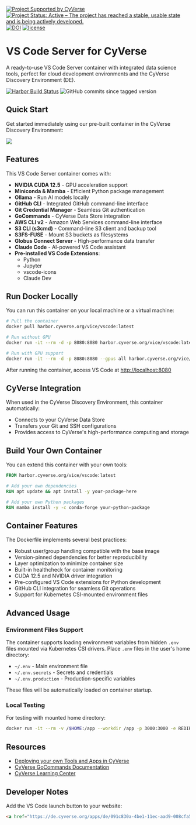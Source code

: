 [![Project Supported by CyVerse](https://img.shields.io/badge/Supported%20by-CyVerse-blue.svg)](https://learning.cyverse.org/projects/vice/en/latest/) [![Project Status: Active – The project has reached a stable, usable state and is being actively developed.](https://www.repostatus.org/badges/latest/active.svg)](https://www.repostatus.org/#active) [![DOI](https://zenodo.org/badge/DOI/10.5281/zenodo.3246932.svg)](https://doi.org/10.5281/zenodo.3246932) [![license](https://img.shields.io/badge/license-MIT-yellow.svg)](https://opensource.org/licenses/MIT)

# VS Code Server for CyVerse

A ready-to-use VS Code Server container with integrated data science tools, perfect for cloud development environments and the CyVerse Discovery Environment (DE).

[![Harbor Build Status](https://github.com/cyverse-vice/vscode/actions/workflows/harbor.yml/badge.svg)](https://github.com/cyverse-vice/vscode/actions) ![GitHub commits since tagged version](https://img.shields.io/github/commits-since/cyverse-vice/vscode/latest/main?style=flat-square)

## Quick Start

Get started immediately using our pre-built container in the CyVerse Discovery Environment:

<a href="https://de.cyverse.org/apps/de/091c830a-4be1-11ec-aad9-008cfa5ae621/launch" target="_blank"><img src="https://img.shields.io/badge/VS%20Code-latest-6C33AF?style=plastic&logo=visualstudiocode"></a>

## Features

This VS Code Server container comes with:

- **NVIDIA CUDA 12.5** - GPU acceleration support
- **Miniconda & Mamba** - Efficient Python package management
- **Ollama** - Run AI models locally
- **GitHub CLI** - Integrated GitHub command-line interface
- **Git Credential Manager** - Seamless Git authentication
- **GoCommands** - CyVerse Data Store integration
- **AWS CLI v2** - Amazon Web Services command-line interface
- **S3 CLI (s3cmd)** - Command-line S3 client and backup tool
- **S3FS-FUSE** - Mount S3 buckets as filesystems
- **Globus Connect Server** - High-performance data transfer
- **Claude Code** - AI-powered VS Code assistant
- **Pre-installed VS Code Extensions**:
  - Python
  - Jupyter
  - vscode-icons
  - Claude Dev

## Run Docker Locally

You can run this container on your local machine or a virtual machine:

```bash
# Pull the container
docker pull harbor.cyverse.org/vice/vscode:latest

# Run without GPU
docker run -it --rm -d -p 8080:8080 harbor.cyverse.org/vice/vscode:latest

# Run with GPU support
docker run -it --rm -d -p 8080:8080 --gpus all harbor.cyverse.org/vice/vscode:latest
```

After running the container, access VS Code at [http://localhost:8080](http://localhost:8080)

## CyVerse Integration

When used in the CyVerse Discovery Environment, this container automatically:

- Connects to your CyVerse Data Store
- Transfers your Git and SSH configurations
- Provides access to CyVerse's high-performance computing and storage

## Build Your Own Container

You can extend this container with your own tools:

```dockerfile
FROM harbor.cyverse.org/vice/vscode:latest

# Add your own dependencies
RUN apt update && apt install -y your-package-here

# Add your own Python packages
RUN mamba install -y -c conda-forge your-python-package
```

## Container Features

The Dockerfile implements several best practices:

- Robust user/group handling compatible with the base image
- Version-pinned dependencies for better reproducibility
- Layer optimization to minimize container size
- Built-in healthcheck for container monitoring
- CUDA 12.5 and NVIDIA driver integration
- Pre-configured VS Code extensions for Python development
- GitHub CLI integration for seamless Git operations
- Support for Kubernetes CSI-mounted environment files

## Advanced Usage

### Environment Files Support

The container supports loading environment variables from hidden `.env` files mounted via Kubernetes CSI drivers. Place `.env` files in the user's home directory:

- `~/.env` - Main environment file
- `~/.env.secrets` - Secrets and credentials
- `~/.env.production` - Production-specific variables

These files will be automatically loaded on container startup.

### Local Testing

For testing with mounted home directory:

```bash
docker run -it --rm -v /$HOME:/app --workdir /app -p 3000:3000 -e REDIRECT_URL=http://localhost:3000 harbor.cyverse.org/vice/vscode:latest
```

## Resources

- [Deploying your own Tools and Apps in CyVerse](https://learning.cyverse.org/vice/about/)
- [CyVerse GoCommands Documentation](https://learning.cyverse.org/ds/gocommands/)
- [CyVerse Learning Center](https://learning.cyverse.org/)

## Developer Notes

Add the VS Code launch button to your website:

```html
<a href="https://de.cyverse.org/apps/de/091c830a-4be1-11ec-aad9-008cfa5ae621/launch" target="_blank"><img src="https://img.shields.io/badge/VS%20Code-latest-6C33AF?style=plastic&logo=visualstudiocode"></a>
